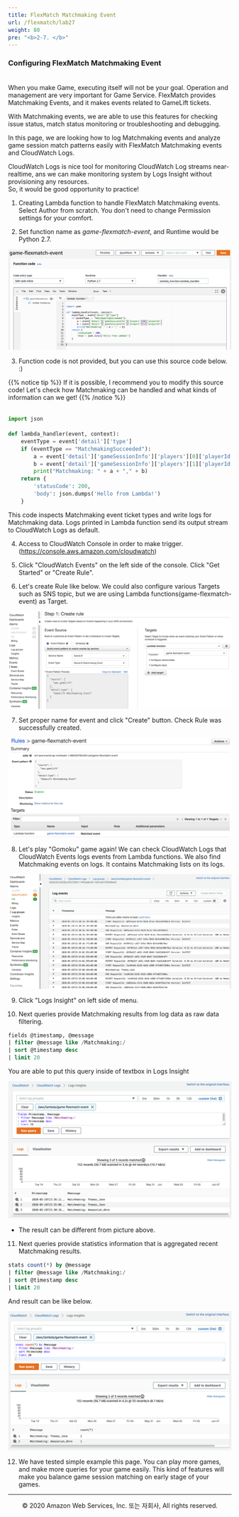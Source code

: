 ```yaml
---
title: FlexMatch Matchmaking Event
url: /flexmatch/lab27
weight: 80
pre: "<b>2-7. </b>"
---
```


### Configuring FlexMatch Matchmaking Event <br/><br/>

When you make Game, executing itself will not be your goal. Operation and management are very important for Game Service.
FlexMatch provides Matchmaking Events, and it makes events related to GameLift tickets.

With Matchmaking events, we are able to use this features for checking issue status, match status monitoring or troubleshooting and debugging.

In this page, we are looking how to log Matchmaking events and analyze game session match patterns easily with FlexMatch Matchmaking events and CloudWatch Logs.

CloudWatch Logs is nice tool for monitoring CloudWatch Log streams near-realtime, ans we can make monitoring system by Logs Insight without provisioning any resources.    
So, it would be good opportunity to practice!

1. Creating Lambda function to handle FlexMatch Matchmaking events. Select Author from scratch. You don't need to change Permission settings for your comfort.

2. Set function name as *game-flexmatch-event*, and Runtime would be Python 2.7.

![Event](./images/Event-1[en].png)

3. Function code is not provided, but you can use this source code below. :)

{{% notice tip %}}
If it is possible, I recommend you to modify this source code! Let's check how Matchmaking can be handled and what kinds of information can we get!
{{% /notice %}}

```python

import json

def lambda_handler(event, context):
    eventType = event['detail']['type']
    if (eventType == "MatchmakingSucceeded"):
        a = event['detail']['gameSessionInfo']['players'][0]['playerId']
        b = event['detail']['gameSessionInfo']['players'][1]['playerId']
        print("Matchmaking: " + a + "," + b)
    return {
        'statusCode': 200,
        'body': json.dumps('Hello from Lambda!')
    }

```

This code inspects Matchmaking event ticket types and write logs for Matchmaking data.
Logs printed in Lambda function send its output stream to CloudWatch Logs as default.

4. Access to CloudWatch Console in order to make trigger. (https://console.aws.amazon.com/cloudwatch)

5. Click "CloudWatch Events" on the left side of the console. Click "Get Started" or "Create Rule".

6. Let's create Rule like below. We could also configure various Targets such as SNS topic, but we are using Lambda functions(game-flexmatch-event) as Target.

![Event](./images/Event-2[en].png)

7. Set proper name for event and click "Create" button. Check Rule was successfully created.

![Event](./images/Event-3[en].png)

8. Let's play "Gomoku" game again! We can check CloudWatch Logs that CloudWatch Events logs events from Lambda functions. We also find Matchmaking events on logs. It contains Matchmaking lists on its logs.

![Event](./images/Event-4[en].png)

9. Click "Logs Insight" on left side of menu.

10. Next queries provide Matchmaking results from log data as raw data filtering. 

```sql
fields @timestamp, @message
| filter @message like /Matchmaking:/
| sort @timestamp desc
| limit 20
```

You are able to put this query inside of textbox in Logs Insight

![Event](./images/Event-5[en].png)

* The result can be different from picture above.


11. Next queries provide statistics information that is aggregated recent Matchmaking results.

```sql
stats count(*) by @message
| filter @message like /Matchmaking:/
| sort @timestamp desc
| limit 20
```

And result can be like below.

![Event](./images/Event-6[en].png)

12. We have tested simple example this page. You can play more games, and make more queries for your game easily.
This kind of features will make you balance game session matching on early stage of your games.

---
<p align="center">
© 2020 Amazon Web Services, Inc. 또는 자회사, All rights reserved.
</p>

